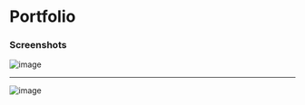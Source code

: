 # Portfolio

### Screenshots
![image](https://github.com/RAVIGANESHMBHAT/My-Old-Portfolio-Website/assets/41186067/fdf21014-23aa-4a56-860d-ae1bff27107a)

---

![image](https://github.com/RAVIGANESHMBHAT/My-Old-Portfolio-Website/assets/41186067/4b932f38-60c8-4e9c-bbcb-7f1c1ddc5e2b)



